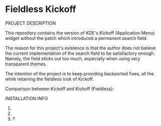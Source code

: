 # Fieldless Kickoff

PROJECT DESCRIPTION

This repository contains the version of KDE's Kickoff (Application Menu) widget without the patch which introduced a permanent search field.

The reason for this project's existence is that the author does not believe the current implementation of the search field to be satisfactory enough. Namely, the field sticks out too much, especially when using very transparent themes.

The intention of the project is to keep providing backported fixes, all the while retaining the fieldless look of Kickoff. 


Comparison between Kickoff and Kickoff (Fieldless):


INSTALLATION INFO

1) 
2)
3) ?
